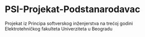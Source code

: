 # PSI-Projekat-Podstanarodavac
Projekat iz Principa softverskog inženjerstva na trećoj godini Elektrotehničkog fakulteta Univerziteta u Beogradu
